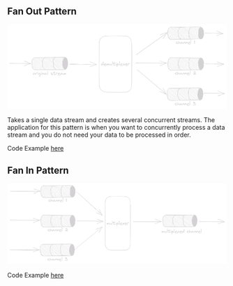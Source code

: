 ## Fan Out Pattern

![fan out - Demultiplexing](image_fan_out.png)

Takes a single data stream and creates several concurrent streams. The application for this pattern is when you want to concurrently process a data stream and you do not need your data to be processed in order.

Code Example [here](./fan_out.go)

## Fan In Pattern

![fan in - Multiplexing](image_fan_in.png)

Code Example [here](./fan_in.go)

